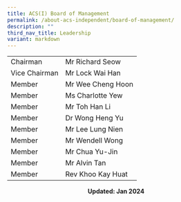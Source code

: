 ```yaml
---
title: ACS(I) Board of Management
permalink: /about-acs-independent/board-of-management/
description: ""
third_nav_title: Leadership
variant: markdown
---
```

|               |                         |
|---------------|-------------------------|
| Chairman      | Mr Richard Seow         |
| Vice Chairman | Mr Lock Wai Han         |
| Member        | Mr Wee Cheng Hoon       |
| Member        | Ms Charlotte Yew        |
| Member        | Mr Toh Han Li           |
| Member        | Dr Wong Heng Yu         |
| Member        | Mr Lee Lung Nien        |
| Member        | Mr Wendell Wong         |
| Member        | Mr Chua Yu-Jin          |
| Member        | Mr Alvin Tan           |
| Member        | Rev Khoo Kay Huat |

<center><b>Updated: Jan 2024</b></center>